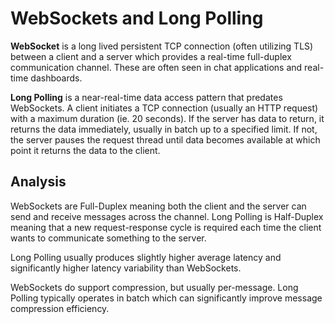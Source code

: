 # WebSockets and Long Polling

**WebSocket** is a long lived persistent TCP connection (often utilizing TLS) between a client and a server which provides a real-time full-duplex communication channel. These are often seen in chat applications and real-time dashboards.

**Long Polling** is a near-real-time data access pattern that predates WebSockets. A client initiates a TCP connection (usually an HTTP request) with a maximum duration (ie. 20 seconds). If the server has data to return, it returns the data immediately, usually in batch up to a specified limit. If not, the server pauses the request thread until data becomes available at which point it returns the data to the client.

## Analysis

WebSockets are Full-Duplex meaning both the client and the server can send and receive messages across the channel. Long Polling is Half-Duplex meaning that a new request-response cycle is required each time the client wants to communicate something to the server.

Long Polling usually produces slightly higher average latency and significantly higher latency variability than WebSockets.

WebSockets do support compression, but usually per-message. Long Polling typically operates in batch which can significantly improve message compression efficiency.